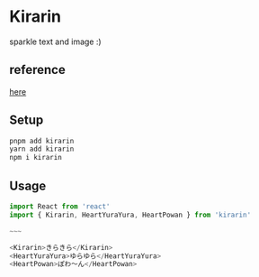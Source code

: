 # Kirarin

sparkle text and image :)

## reference

[here](https://nantokaworks.github.io/kirarin/)

## Setup

```sh
pnpm add kirarin
yarn add kirarin
npm i kirarin
```

## Usage

```js
import React from 'react'
import { Kirarin, HeartYuraYura, HeartPowan } from 'kirarin'

~~~

<Kirarin>きらきら</Kirarin>
<HeartYuraYura>ゆらゆら</HeartYuraYura>
<HeartPowan>ぽわ〜ん</HeartPowan>
```
